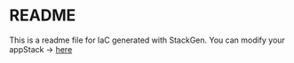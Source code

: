 # README
This is a readme file for IaC generated with StackGen.
You can modify your appStack -> [here](http://main.dev.stackgen.com/appstacks/c77232e8-ef50-41ef-b502-378bee3d2325)
